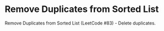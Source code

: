 # Remove Duplicates from Sorted List

Remove Duplicates from Sorted List (LeetCode #83) - Delete duplicates.
